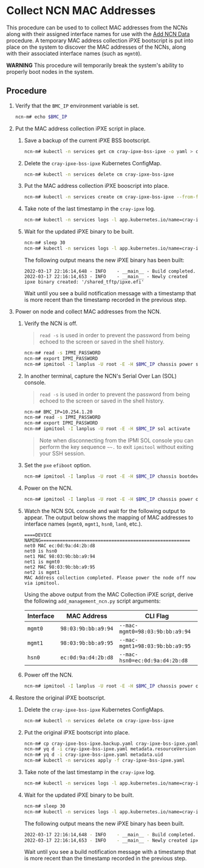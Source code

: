 # Collect NCN MAC Addresses

This procedure can be used to to collect MAC addresses from the NCNs along with their assigned interface names for use with the [Add NCN Data](Add_NCN_Data.md) procedure.
A temporary MAC address collection iPXE bootscript is put into place on the system to discover the MAC addresses of the NCNs, along with their associated interface names (such as `mgmt0`).

**WARNING** This procedure will temporarily break the system's ability to properly boot nodes in the system.

## Procedure

1. Verify that the `BMC_IP` environment variable is set.

    ```bash
    ncn-m# echo $BMC_IP
    ```

1. Put the MAC address collection iPXE script in place.
    1. Save a backup of the current iPXE BSS bootscript.

        ```bash
        ncn-m# kubectl -n services get cm cray-ipxe-bss-ipxe -o yaml > cray-ipxe-bss-ipxe.backup.yaml
        ```

    1. Delete the `cray-ipxe-bss-ipxe` Kubernetes ConfigMap.

        ```bash
        ncn-m# kubectl -n services delete cm cray-ipxe-bss-ipxe
        ```

    1. Put the MAC address collection iPXE booscript into place.

        ```bash
        ncn-m# kubectl -n services create cm cray-ipxe-bss-ipxe --from-file=bss.ipxe=/usr/share/doc/csm/scripts/operations/node_management/Add_Remove_Replace_NCNs/mac_collection_script.ipxe
        ```

    1. Take note of the last timestamp in the `cray-ipxe` log.

        ```bash
        ncn-m# kubectl -n services logs -l app.kubernetes.io/name=cray-ipxe -c cray-ipxe
        ```

    1. Wait for the updated iPXE binary to be built.

        ```bash
        ncn-m# sleep 30
        ncn-m# kubectl -n services logs -l app.kubernetes.io/name=cray-ipxe -c cray-ipxe -f
        ```

        The following output means the new iPXE binary has been built:

        ```text
        2022-03-17 22:16:14,648 - INFO    - __main__ - Build completed.
        2022-03-17 22:16:14,653 - INFO    - __main__ - Newly created ipxe binary created: '/shared_tftp/ipxe.efi'
        ```

        Wait until you see a build notification message with a timestamp that is more recent than the timestamp recorded in the previous step.

1. Power on node and collect MAC addresses from the NCN.
    1. Verify the NCN is off.
        > `read -s` is used in order to prevent the password from being echoed to the screen or saved in the shell history.

        ```bash
        ncn-m# read -s IPMI_PASSWORD
        ncn-m# export IPMI_PASSWORD
        ncn-m# ipmitool -I lanplus -U root -E -H $BMC_IP chassis power status
        ```

    1. In another terminal, capture the NCN's Serial Over Lan (SOL) console.
        > `read -s` is used in order to prevent the password from being echoed to the screen or saved in the shell history.

        ```bash
        ncn-m# BMC_IP=10.254.1.20
        ncn-m# read -s IPMI_PASSWORD
        ncn-m# export IPMI_PASSWORD
        ncn-m# ipmitool -I lanplus -U root -E -H $BMC_IP sol activate
        ```

        > Note when disconnecting from the IPMI SOL console you can perform the key sequence `~~.` to exit `ipmitool` without exiting your SSH session.

    1. Set the `pxe` `efiboot` option.

        ```bash
        ncn-m# ipmitool -I lanplus -U root -E -H $BMC_IP chassis bootdev pxe options=efiboot
        ```

    1. Power on the NCN.

        ```bash
        ncn-m# ipmitool -I lanplus -U root -E -H $BMC_IP chassis power on
        ```

    1. Watch the NCN SOL console and wait for the following output to appear. The output below shows the mapping of MAC addresses to interface names (`mgmt0`, `mgmt1`, `hsn0`, `lan0`, etc.).

        ```text
        ====DEVICE NAMING=======================================================
        net0 MAC ec:0d:9a:d4:2b:d8
        net0 is hsn0
        net1 MAC 98:03:9b:bb:a9:94
        net1 is mgmt0
        net2 MAC 98:03:9b:bb:a9:95
        net2 is mgmt1
        MAC Address collection completed. Please power the node off now via ipmitool.
        ```

        Using the above output from the MAC Collection iPXE script, derive the following `add_management_ncn.py` script arguments:

        | Interface   | MAC Address         | CLI Flag
        | ----------- | ------------------- | --------
        | `mgmt0`     | `98:03:9b:bb:a9:94` | `--mac-mgmt0=98:03:9b:bb:a9:94`
        | `mgmt1`     | `98:03:9b:bb:a9:95` | `--mac-mgmt1=98:03:9b:bb:a9:95`
        | `hsn0`      | `ec:0d:9a:d4:2b:d8` | `--mac-hsn0=ec:0d:9a:d4:2b:d8`

    1. Power off the NCN.

        ```bash
        ncn-m# ipmitool -I lanplus -U root -E -H $BMC_IP chassis power off
        ```

1. Restore the original iPXE bootscript.
    1. Delete the `cray-ipxe-bss-ipxe` Kubernetes ConfigMaps.

        ```bash
        ncn-m# kubectl -n services delete cm cray-ipxe-bss-ipxe
        ```

    2. Put the original iPXE bootscript into place.

        ```bash
        ncn-m# cp cray-ipxe-bss-ipxe.backup.yaml cray-ipxe-bss-ipxe.yaml
        ncn-m# yq d -i cray-ipxe-bss-ipxe.yaml metadata.resourceVersion
        ncn-m# yq d -i cray-ipxe-bss-ipxe.yaml metadata.uid
        ncn-m# kubectl -n services apply -f cray-ipxe-bss-ipxe.yaml
        ```

    3. Take note of the last timestamp in the `cray-ipxe` log.

        ```bash
        ncn-m# kubectl -n services logs -l app.kubernetes.io/name=cray-ipxe -c cray-ipxe
        ```

    4. Wait for the updated iPXE binary to be built.

        ```bash
        ncn-m# sleep 30
        ncn-m# kubectl -n services logs -l app.kubernetes.io/name=cray-ipxe -c cray-ipxe -f
        ```

        The following output means the new iPXE binary has been built.

        ```bash
        2022-03-17 22:16:14,648 - INFO    - __main__ - Build completed.
        2022-03-17 22:16:14,653 - INFO    - __main__ - Newly created ipxe binary created: '/shared_tftp/ipxe.efi'
        ```

        Wait until you see a build notification message with a timestamp that is more recent than the timestamp recorded in the previous step.
